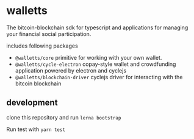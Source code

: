 # walletts

The bitcoin-blockchain sdk for typescript and applications for managing your financial social participation.

includes following packages

* `@walletts/core` primitive for working with your own wallet.
* `@walletts/cycle-electron` copay-style wallet and crowdfunding application powered by electron and cyclejs
 * `@walletts/blockchain-driver` cyclejs driver for interacting with the bitcoin blockchain


## development

clone this repository and run
`lerna bootstrap`

Run test with `yarn test`
